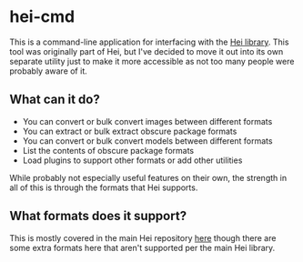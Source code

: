 # hei-cmd

This is a command-line application for interfacing with the [Hei library](https://github.com/QuartermindGames/hei).
This tool was originally part of Hei, but I've decided to move it out into its own separate utility just to make it more accessible as not too many people were probably aware of it.

## What can it do?

- You can convert or bulk convert images between different formats
- You can extract or bulk extract obscure package formats
- You can convert or bulk convert models between different formats
- List the contents of obscure package formats
- Load plugins to support other formats or add other utilities

While probably not especially useful features on their own, the strength in all of this is through the formats that Hei supports.

## What formats does it support?

This is mostly covered in the main Hei repository [here](https://github.com/QuartermindGames/hei) though there are some extra formats here that aren't supported per the main Hei library.
